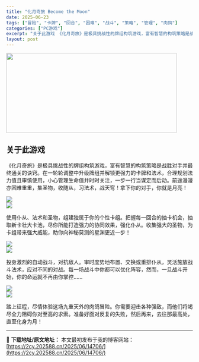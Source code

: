 ```yaml
---
title: "化月奇旅 Become the Moon"
date: 2025-06-23
tags: ["冒险", "卡牌", "回合", "困难", "战斗", "策略", "管理", "肉鸽"]
categories: ["PC游戏"]
excerpt: "关于此游戏 《化月奇旅》是极具挑战性的牌组构筑游戏，富有智慧的构筑策略是战胜对手并最终通关的诀窍。在一轮轮调整中升级牌组并解锁更强力的卡牌和法术，合理规划法力值且审慎使用，小心管理生命值并时时关注，一步一行当谋定而后动。前途漫漫亦困难重重，集圣物，收随从，习法术，战天穹！拿下你的对手，你就是月亮！ &hellip;"
layout: post
---
```


<img class="aligncenter size-full wp-image-14707" src="https://2cy.202588.cn/wp-content/uploads/2025/06/2025062313284238.jpg" alt="" width="460" height="215" />
<h2>关于此游戏</h2>
<p class="bb_paragraph">《化月奇旅》是极具挑战性的牌组构筑游戏，富有智慧的构筑策略是战胜对手并最终通关的诀窍。在一轮轮调整中升级牌组并解锁更强力的卡牌和法术，合理规划法力值且审慎使用，小心管理生命值并时时关注，一步一行当谋定而后动。前途漫漫亦困难重重，集圣物，收随从，习法术，战天穹！拿下你的对手，你就是月亮！</p>

<div class="bb_wide_img_ctn"><img class="bb_img" src="https://shared.fastly.steamstatic.com/store_item_assets/steam/apps/2862890/extras/SCH_-_BTM_Draft_Deck.png?t=1750438726" /></div>
<div class="bb_wide_img_ctn"><img class="bb_img" src="https://shared.fastly.steamstatic.com/store_item_assets/steam/apps/2862890/extras/CH_DYD_GIF.gif?t=1750438726" /></div>
<p class="bb_paragraph">使用仆从、法术和圣物，组建独属于你的个性卡组。把握每一回合的抽卡机会，抽取新卡壮大卡池，尽你所能打造强力的协同效果，强化仆从。收集强大的圣物，为卡组带来强大威能，助你向神秘莫测的星渊更近一步！</p>

<div class="bb_wide_img_ctn"><img class="bb_img" src="https://shared.fastly.steamstatic.com/store_item_assets/steam/apps/2862890/extras/SC_-_Auto_Your_Battles.png?t=1750438726" /></div>
<div class="bb_wide_img_ctn"><img class="bb_img" src="https://shared.fastly.steamstatic.com/store_item_assets/steam/apps/2862890/extras/CH_AYB_GIF.gif?t=1750438726" /></div>
<p class="bb_paragraph">投身激烈的自动战斗，对抗敌人。审时度势地布置、交换或重排仆从，灵活施放战斗法术，应对不同的对战。每一场战斗中你都可以优化阵容，然而，一旦战斗开始，你的命运就不再由你掌控……</p>

<div class="bb_wide_img_ctn"><img class="bb_img" src="https://shared.fastly.steamstatic.com/store_item_assets/steam/apps/2862890/extras/SCH_-_BTM_Auto_Battle.png?t=1750438726" /></div>
<div class="bb_wide_img_ctn"><img class="bb_img" src="https://shared.fastly.steamstatic.com/store_item_assets/steam/apps/2862890/extras/CH_STG_GIF.gif?t=1750438726" /></div>
<p class="bb_paragraph">踏上征程，尽情体验这场九重天外的肉鸽冒险。你需要迎击各种强敌，而他们将竭尽全力阻碍你对至高的求索。准备好面对反复的失败，然后再来，去往那最高处，直至化身为月！</p>

---
📖 **下载地址/原文地址：** 本文最初发布于我的博客网站：[https://2cy.202588.cn/2025/06/14706/](https://2cy.202588.cn/2025/06/14706/)
